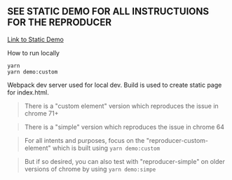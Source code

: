 ## SEE STATIC DEMO FOR ALL INSTRUCTUIONS FOR THE REPRODUCER

[Link to Static Demo](https://updater.github.io/chromium-ios-bug-reproducer/)


How to run locally

```
yarn
yarn demo:custom
```

Webpack dev server used for local dev. Build is used to create static page for index.html.

> There is a "custom element" version which reproduces the issue in chrome 71+

> There is a "simple" version which reproduces the issue in chrome 64

> For all intents and purposes, focus on the "reproducer-custom-element" which is built using `yarn demo:custom`

> But if so desired, you can also test with "reproducer-simple" on older versions of chrome by using `yarn demo:simpe`



